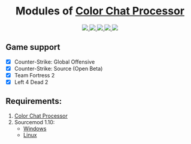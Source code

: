 <h1 align="center">Modules of <a href="https://github.com/nyood/ccprocessor" target="_blank">Color Chat Processor</a></h1>
<p align="center">
    <a href = "https://travis-ci.org/github/nyood/ccp-modules/requests" title = "Build Requests">
        <img src="https://travis-ci.org/nyood/ccp-modules.svg?branch=main" />
    </a>
    <a href="https://github.com/nyood/ccp-modules/blob/main/LICENSE" title="License">
        <img src="https://img.shields.io/github/license/nyood/ccp-modules" />
    </a>
    <a href="https://github.com/nyood/ccp-modules/releases" title="Releases">
        <img src="https://img.shields.io/github/v/release/nyood/ccp-modules" />
    </a>
     <a href = "https://discord.gg/ChTyPUG" title = "Discord">
        <img src="https://img.shields.io/discord/494942123548868609" />
    </a>
    <a href = "#" title = "Total Downloads">
        <img src="https://img.shields.io/github/downloads/nyood/ccp-modules/total" />
    </a>
</p>

## Game support
- [X] Counter-Strike: Global Offensive
- [x] Counter-Strike: Source (Open Beta)
- [x] Team Fortress 2
- [x] Left 4 Dead 2

## Requirements:
1. [Color Chat Processor](https://github.com/nyood/ccprocessor/releases)
2. Sourcemod 1.10:
    - [Windows](http://sourcemod.net/latest.php?os=windows&version=1.10)
    - [Linux](http://sourcemod.net/latest.php?os=linux&version=1.10)
    
